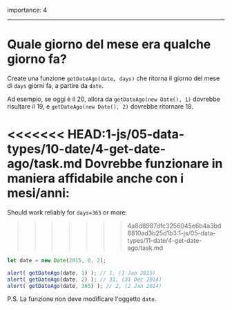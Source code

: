 importance: 4

---

# Quale giorno del mese era qualche giorno fa?

Create una funzione `getDateAgo(date, days)` che ritorna il giorno del mese di `days` giorni fa, a partire da `date`.

Ad esempio, se oggi è il 20, allora da `getDateAgo(new Date(), 1)` dovrebbe risultare il 19, e `getDateAgo(new Date(), 2)` dovrebbe ritornare 18.

<<<<<<< HEAD:1-js/05-data-types/10-date/4-get-date-ago/task.md
Dovrebbe funzionare in maniera affidabile anche con i mesi/anni:
=======
Should work reliably for `days=365` or more:
>>>>>>> 4a8d8987dfc3256045e6b4a3bd8810ad3b25d1b3:1-js/05-data-types/11-date/4-get-date-ago/task.md

```js
let date = new Date(2015, 0, 2);

alert( getDateAgo(date, 1) ); // 1, (1 Jan 2015)
alert( getDateAgo(date, 2) ); // 31, (31 Dec 2014)
alert( getDateAgo(date, 365) ); // 2, (2 Jan 2014)
```

P.S. La funzione non deve modificare l'oggetto `date`.
